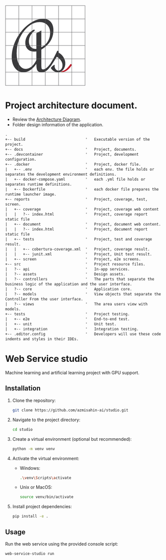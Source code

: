 # ![Logo](media/favicon.png)

# Project architecture document.

- Review the [Architecture Diagram](architecture/README.md).
- Folder design information of the application.

```
.
+-- build                           '	Executable version of the project.
+-- docs						    '	Project, documents.
+-- .devcontainer                   '	Project, development configuration.
+-- .docker                         '	Project, docker file.
|   +-- .env                        '	each env. the file holds or separates the development environment definitions.
|   +-- docker-compose.yaml         '	each .yml file holds or separates runtime definitions.
|   +-- Dockerfile                  '	each docker file prepares the runtime launcher image.
+-- reports                         '	Project, coverage, test, screen.
|   +-- coverage                    '	Project, coverage web content
|   |   ?-- index.html              '	Project, coverage report static file
|   +-- document                    '	Project, document web content.
|   |   ?-- index.html              '	Project, document report static file
|   +-- tests                       '	Project, test and coverage result.
|   |   +-- cobertura-coverage.xml  '	Project, coverage result.
|   |   +-- junit.xml               '	Project, Unit test result.
|   +-- screen                      '	Project, e2e screens.
+-- src							    '	Project resource files.
|   ?-- api					        '	In-app services.
|   ?-- assets			            '	Design assets.
|   ?-- controllers	                '	The parts that separate the business logic of the application and the user interface.
|   ?-- core					    '	Application core.
|   ?-- models					    '	View objects that separate the Controller From the user interface.
|   ?-- views					    '	The area users view with models.
+-- tests                           '	Project testing.
|   +-- e2e						    '	End-to-end test.
|   +-- unit					    '	Unit test.
|   +-- integration                 '	Integration testing.
+-- .editor.config                  '	Developers will use these code indents and styles in their IDEs.

```

# Web Service studio

Machine learning and artificial learning project with GPU support.

## Installation

1. Clone the repository:

   ```bash
   git clone https://github.com/azmisahin-ai/studio.git
   ```

2. Navigate to the project directory:

   ```bash
   cd studio
   ```

3. Create a virtual environment (optional but recommended):

   ```bash
   python -m venv venv
   ```

4. Activate the virtual environment:

   - Windows:

     ```bash
     .\venv\Scripts\activate
     ```

   - Unix or MacOS:

     ```bash
     source venv/bin/activate
     ```

5. Install project dependencies:

   ```bash
   pip install -e .
   ```

## Usage

Run the web service using the provided console script:

```bash
web-service-studio run
```
